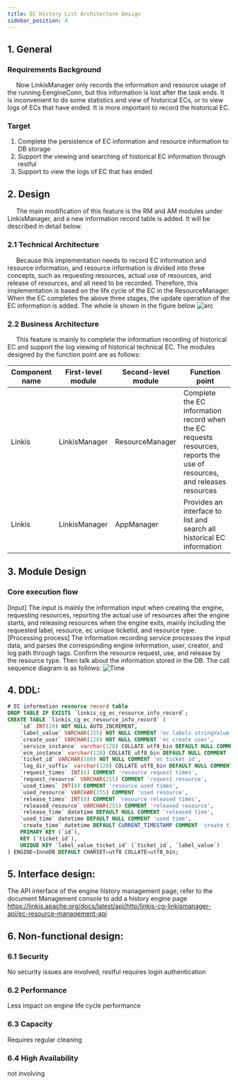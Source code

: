 ```yaml
---
title: EC History List Architecture Design
sidebar_position: 4
---
```


## 1. General
### Requirements Background
&nbsp;&nbsp;&nbsp;&nbsp;&nbsp;Now LinkisManager only records the information and resource usage of the running EengineConn, but this information is lost after the task ends. It is inconvenient to do some statistics and view of historical ECs, or to view logs of ECs that have ended. It is more important to record the historical EC.
### Target
1. Complete the persistence of EC information and resource information to DB storage
2. Support the viewing and searching of historical EC information through restful
3. Support to view the logs of EC that has ended

## 2. Design
&nbsp;&nbsp;&nbsp;&nbsp;&nbsp;The main modification of this feature is the RM and AM modules under LinkisManager, and a new information record table is added. It will be described in detail below.

### 2.1 Technical Architecture
&nbsp;&nbsp;&nbsp;&nbsp;&nbsp;Because this implementation needs to record EC information and resource information, and resource information is divided into three concepts, such as requesting resources, actual use of resources, and release of resources, and all need to be recorded. Therefore, this implementation is based on the life cycle of the EC in the ResourceManager. When the EC completes the above three stages, the update operation of the EC information is added. The whole is shown in the figure below
![arc](/Images/Architecture/ecHistoryArc.png)

### 2.2 Business Architecture
&nbsp;&nbsp;&nbsp;&nbsp;&nbsp;This feature is mainly to complete the information recording of historical EC and support the log viewing of historical technical EC. The modules designed by the function point are as follows:

| Component name | First-level module | Second-level module | Function point |
|---|---|---|---|
| Linkis | LinkisManager | ResourceManager| Complete the EC information record when the EC requests resources, reports the use of resources, and releases resources|
| Linkis | LinkisManager | AppManager| Provides an interface to list and search all historical EC information|

## 3. Module Design
### Core execution flow
[Input] The input is mainly the information input when creating the engine, requesting resources, reporting the actual use of resources after the engine starts, and releasing resources when the engine exits, mainly including the requested label, resource, ec unique ticketid, and resource type.
[Processing process] The information recording service processes the input data, and parses the corresponding engine information, user, creator, and log path through tags. Confirm the resource request, use, and release by the resource type. Then talk about the information stored in the DB.
The call sequence diagram is as follows:
![Time](/Images/Architecture/ecHistoryTime.png)


## 4. DDL:
```sql
# EC information resource record table
DROP TABLE IF EXISTS `linkis_cg_ec_resource_info_record`;
CREATE TABLE `linkis_cg_ec_resource_info_record` (
    `id` INT(20) NOT NULL AUTO_INCREMENT,
    `label_value` VARCHAR(255) NOT NULL COMMENT 'ec labels stringValue',
    `create_user` VARCHAR(128) NOT NULL COMMENT 'ec create user',
    `service_instance` varchar(128) COLLATE utf8_bin DEFAULT NULL COMMENT 'ec instance info',
    `ecm_instance` varchar(128) COLLATE utf8_bin DEFAULT NULL COMMENT 'ecm instance info ',
    `ticket_id` VARCHAR(100) NOT NULL COMMENT 'ec ticket id',
    `log_dir_suffix` varchar(128) COLLATE utf8_bin DEFAULT NULL COMMENT 'log path',
    `request_times` INT(8) COMMENT 'resource request times',
    `request_resource` VARCHAR(255) COMMENT 'request resource',
    `used_times` INT(8) COMMENT 'resource used times',
    `used_resource` VARCHAR(255) COMMENT 'used resource',
    `release_times` INT(8) COMMENT 'resource released times',
    `released_resource` VARCHAR(255) COMMENT 'released resource',
    `release_time` datetime DEFAULT NULL COMMENT 'released time',
    `used_time` datetime DEFAULT NULL COMMENT 'used time',
    `create_time` datetime DEFAULT CURRENT_TIMESTAMP COMMENT 'create time',
    PRIMARY KEY (`id`),
    KEY (`ticket_id`),
    UNIQUE KEY `label_value_ticket_id` (`ticket_id`, `label_value`)
) ENGINE=InnoDB DEFAULT CHARSET=utf8 COLLATE=utf8_bin;
````
## 5. Interface design:
The API interface of the engine history management page, refer to the document Management console to add a history engine page
https://linkis.apache.org/docs/latest/api/http/linkis-cg-linkismanager-api/ec-resource-management-api

## 6. Non-functional design:

### 6.1 Security
No security issues are involved, restful requires login authentication

### 6.2 Performance
Less impact on engine life cycle performance

### 6.3 Capacity
Requires regular cleaning

### 6.4 High Availability
not involving